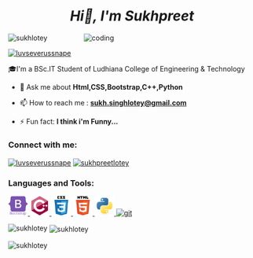 <h1 align="center"><i>Hi👻, I'm Sukhpreet</i></h1>
<img align="right" alt="coding" width="350" src="https://freesvg.org/img/anon-hacker-behind-pc.png"

<p align="left"> <img src="https://komarev.com/ghpvc/?username=sukhpreet007&label=Profile%20views&color=0e75b6&style=flat" alt="sukhlotey" /> </p>


<p align="left"> <a href="https://twitter.com/luvseverussnape" target="blank"><img src="https://img.shields.io/twitter/follow/luvseverussnape?logo=twitter&style=for-the-badge" alt="luvseverussnape" /></a> </p>
    🎓I'm a BSc.IT Student of Ludhiana College of Engineering & Technology

- 💬 Ask me about **Html,CSS,Bootstrap,C++,Python**

- 📫 How to reach me : **sukh.singhlotey@gmail.com**

- ⚡ Fun fact:  **I think i'm Funny...**

<h3 align="left">Connect with me:</h3>
<p align="left">
<a href="https://twitter.com/luvseverussnape" target="blank"><img align="center" src="https://raw.githubusercontent.com/rahuldkjain/github-profile-readme-generator/master/src/images/icons/Social/twitter.svg" alt="luvseverussnape" height="30" width="40" /></a>
<a href="https://linkedin.com/in/sukhpreetlotey" target="blank"><img align="center" src="https://raw.githubusercontent.com/rahuldkjain/github-profile-readme-generator/master/src/images/icons/Social/linked-in-alt.svg" alt="sukhpreetlotey" height="30" width="40" /></a>
</p>

<h3 align="left">Languages and Tools:</h3>
<p align="left"> <a href="https://getbootstrap.com" target="_blank" rel="noreferrer"> <img src="https://raw.githubusercontent.com/devicons/devicon/master/icons/bootstrap/bootstrap-plain-wordmark.svg" alt="bootstrap" width="40" height="40"/> </a> <a href="https://www.w3schools.com/cpp/" target="_blank" rel="noreferrer"> <img src="https://raw.githubusercontent.com/devicons/devicon/master/icons/cplusplus/cplusplus-original.svg" alt="cplusplus" width="40" height="40"/> </a> <a href="https://www.w3schools.com/css/" target="_blank" rel="noreferrer"> <img src="https://raw.githubusercontent.com/devicons/devicon/master/icons/css3/css3-original-wordmark.svg" alt="css3" width="40" height="40"/> </a> <a href="https://www.w3.org/html/" target="_blank" rel="noreferrer"> <img src="https://raw.githubusercontent.com/devicons/devicon/master/icons/html5/html5-original-wordmark.svg" alt="html5" width="40" height="40"/> </a> <a href="https://www.python.org" target="_blank" rel="noreferrer"> <img src="https://raw.githubusercontent.com/devicons/devicon/master/icons/python/python-original.svg" alt="python" width="40" height="40"/> </a>  <a href="https://git-scm.com/" target="_blank" rel="noreferrer"> <img src="https://www.vectorlogo.zone/logos/git-scm/git-scm-icon.svg" alt="git" width="40" height="40"/> </a>
 </p>



<p><img align="left" src="https://github-readme-stats.vercel.app/api/top-langs?username=sukhlotey&show_icons=true&locale=en&layout=compact" alt="sukhlotey" /></p>

<p>&nbsp;<img align="center" src="https://github-readme-stats.vercel.app/api?username=sukhlotey&show_icons=true&locale=en" alt="sukhlotey" /></p>

<p><img align="center" src="https://github-readme-streak-stats.herokuapp.com/?user=sukhlotey&" alt="sukhlotey" /></p>

